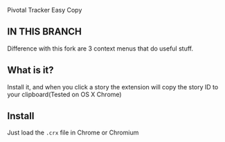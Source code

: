 Pivotal Tracker Easy Copy

## IN THIS BRANCH
Difference with this fork are 3 context menus that do useful stuff.

## What is it?
Install it, and when you click a story the extension will copy the story ID to your clipboard(Tested on OS X Chrome)


## Install
Just load the `.crx` file in Chrome or Chromium
